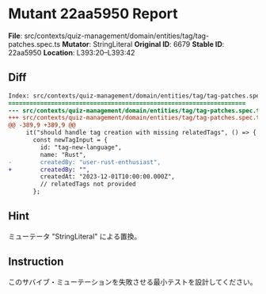 # Mutant 22aa5950 Report

**File**: src/contexts/quiz-management/domain/entities/tag/tag-patches.spec.ts
**Mutator**: StringLiteral
**Original ID**: 6679
**Stable ID**: 22aa5950
**Location**: L393:20–L393:42

## Diff

```diff
Index: src/contexts/quiz-management/domain/entities/tag/tag-patches.spec.ts
===================================================================
--- src/contexts/quiz-management/domain/entities/tag/tag-patches.spec.ts	original
+++ src/contexts/quiz-management/domain/entities/tag/tag-patches.spec.ts	mutated #6679
@@ -389,9 +389,9 @@
     it("should handle tag creation with missing relatedTags", () => {
       const newTagInput = {
         id: "tag-new-language",
         name: "Rust",
-        createdBy: "user-rust-enthusiast",
+        createdBy: "",
         createdAt: "2023-12-01T10:00:00.000Z",
         // relatedTags not provided
       };
```

## Hint

ミューテータ "StringLiteral" による置換。

## Instruction

このサバイブ・ミューテーションを失敗させる最小テストを設計してください。
